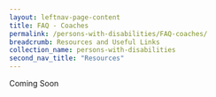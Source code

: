 ```yaml
---
layout: leftnav-page-content
title: FAQ - Coaches
permalink: /persons-with-disabilities/FAQ-coaches/
breadcrumb: Resources and Useful Links
collection_name: persons-with-disabilities
second_nav_title: "Resources"
---
```


Coming Soon
